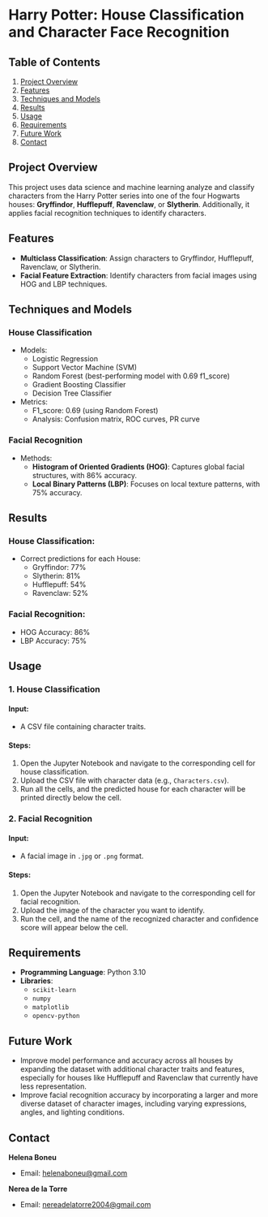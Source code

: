 # **Harry Potter: House Classification and Character Face Recognition**

## **Table of Contents**  
1. [Project Overview](#project-overview)  
2. [Features](#features)  
3. [Techniques and Models](#techniques-and-models)  
4. [Results](#results)  
5. [Usage](#usage)  
6. [Requirements](#requirements)  
7. [Future Work](#future-work)  
8. [Contact](#contact)  

## **Project Overview**  
This project uses data science and machine learning analyze and classify characters from the Harry Potter series into one of the four Hogwarts houses: **Gryffindor**, **Hufflepuff**, **Ravenclaw**, or **Slytherin**. Additionally, it applies facial recognition techniques to identify characters. 

## **Features**  
- **Multiclass Classification**: Assign characters to Gryffindor, Hufflepuff, Ravenclaw, or Slytherin.  
- **Facial Feature Extraction**: Identify characters from facial images using HOG and LBP techniques.  

## **Techniques and Models**  

### **House Classification**  
- Models:  
  - Logistic Regression  
  - Support Vector Machine (SVM)  
  - Random Forest (best-performing model with 0.69 f1_score)  
  - Gradient Boosting Classifier  
  - Decision Tree Classifier  
- Metrics:
  - F1_score: 0.69 (using Random Forest)  
  - Analysis: Confusion matrix, ROC curves, PR curve  

### **Facial Recognition**  
- Methods:  
  - **Histogram of Oriented Gradients (HOG)**: Captures global facial structures, with 86% accuracy.  
  - **Local Binary Patterns (LBP)**: Focuses on local texture patterns, with 75% accuracy.  

## **Results**  

### House Classification:  
- Correct predictions for each House:  
  - Gryffindor: 77%  
  - Slytherin: 81%  
  - Hufflepuff: 54%  
  - Ravenclaw: 52%  

### Facial Recognition:  
- HOG Accuracy: 86%  
- LBP Accuracy: 75%  

## **Usage**  

### **1. House Classification**  
#### Input:  
- A CSV file containing character traits.  

#### Steps:  
1. Open the Jupyter Notebook and navigate to the corresponding cell for house classification.  
2. Upload the CSV file with character data (e.g., `Characters.csv`).  
3. Run all the cells, and the predicted house for each character will be printed directly below the cell.  

### **2. Facial Recognition**  
#### Input:  
- A facial image in `.jpg` or `.png` format.  

#### Steps:  
1. Open the Jupyter Notebook and navigate to the corresponding cell for facial recognition.  
2. Upload the image of the character you want to identify.  
3. Run the cell, and the name of the recognized character and confidence score will appear below the cell.  

## **Requirements**  
- **Programming Language**: Python 3.10  
- **Libraries**:  
  - `scikit-learn`  
  - `numpy`  
  - `matplotlib`  
  - `opencv-python`  

## **Future Work**  
- Improve model performance and accuracy across all houses by expanding the dataset with additional character traits and features, especially for houses like Hufflepuff and Ravenclaw that currently have less representation. 
- Improve facial recognition accuracy by incorporating a larger and more diverse dataset of character images, including varying expressions, angles, and lighting conditions.

## **Contact**  

**Helena Boneu**  
- Email: helenaboneu@gmail.com  

**Nerea de la Torre**  
- Email: nereadelatorre2004@gmail.com  
